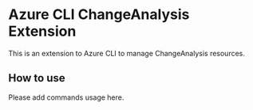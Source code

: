 # Azure CLI ChangeAnalysis Extension #
This is an extension to Azure CLI to manage ChangeAnalysis resources.

## How to use ##
Please add commands usage here.